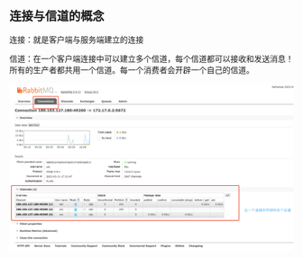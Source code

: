 ## 连接与信道的概念



连接：就是客户端与服务端建立的连接

信道：在一个客户端连接中可以建立多个信道，每个信道都可以接收和发送消息！所有的生产者都共用一个信道。每一个消费者会开辟一个自己的信道。



![avatar](../../images/WechatIMG541.png)